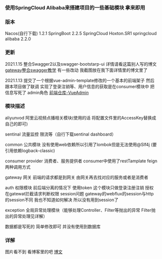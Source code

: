 ### 使用SpringCloud Alibaba来搭建项目的一些基础模块 拿来即用

### 版本

Nacos(自行下载) 1.2.1 
SpringBoot 2.2.5 
SpringCloud Hoxton.SR1
springcloud alibaba 2.2.0


### 更新
2021.1.15
整合Swagger2以及swagger-bootstarp-ui
详情请看这篇别人写的博文[gateway整合swagger教学](https://blog.csdn.net/xb895465169/article/details/97967668)
有一些改动 我截图放在我下面详情里的博文里了

2021.1.13
提交了一个根据vue-admin-template修改的一个基本的前端架子
然后跟本项目做了联调 实现了登录注销等、用户信息的获取是在consumer模块中 把信息写死了 admin角色
[前端仓库-VueAdmin](https://github.com/Zyfgoup/VueAdmin)


### 模块描述
aliyunvod 阿里云视频点播相关模块(使用的话 将配置文件里的AccessKey替换成自己的即可)

sentinal 流量监控 限流等（自行下载sentinal dashboard）

common 公共模块  没有使用web依赖所以引用了lombok但是无法使用@Slf4j (要引用依赖logback-classic)

consumer provider 消费者、服务提供者  consumer中使用了restTamplate feign两种调用方式

gateway 网关 前端的请求都是到网关  由网关再去找对应的服务或者是消费者 

auth 权限模块 前后端分离的情况下 使用token  这个模块只做登录注册注销 授权在gatewat拦截请求判断权限
session问题 gateway的webflux的session与http的session不同  我也不知道如何解决 所以没有用到session了

exception 全局异常处理模块（能够处理Controller、Filter等抛出的异常  Filter抛出的异常处理见详解）

数据都是写死的 简单修改即可 并没有使用到数据库

### 详解
图片看不到 看博客里的吧
[博文](https://blog.csdn.net/qq_40799202/article/details/112189687)
